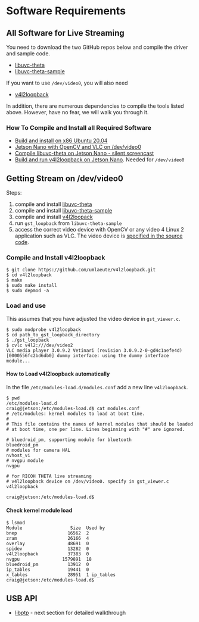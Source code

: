 # Software Requirements

## All Software for Live Streaming

You need to download the two GitHub repos below and 
compile the driver and sample code.

* [libuvc-theta](https://github.com/ricohapi/libuvc-theta)
* [libuvc-theta-sample](https://github.com/ricohapi/libuvc-theta-sample)

If you want to use `/dev/video0`, you will also need

* [v4l2loopback](https://github.com/umlaeute/v4l2loopback)

In addition, there are numerous dependencies to compile 
the tools listed above.  However, have no fear, we will
walk you through it.

### How To Compile and Install all Required Software

* [Build and install on x86 Ubuntu 20.04](https://youtu.be/Ji4WDvPHzQk)
* [Jetson Nano with OpenCV and VLC on /dev/video0](https://youtu.be/1xUMOvO_X5E)
* [Compile libuvc-theta on Jetson Nano - silent screencast](https://youtu.be/GoYi1tSIV80)
* [Build and run v4l2loopback on Jetson Nano](https://youtu.be/KrKwUWSYp2U). Needed for `/dev/video0`

## Getting Stream on /dev/video0

Steps:

1. compile and install [libuvc-theta](https://github.com/ricohapi/libuvc-theta)
2. compile and install [libuvc-theta-sample](https://github.com/ricohapi/libuvc-theta-sample)
3. compile and install [v4l2loopack](https://github.com/umlaeute/v4l2loopback)
4. run `gst_loopback` from `libuvc-theta-sample`
5. access the correct video device with OpenCV or any video 4 Linux 2 application such as VLC.  The video device is 
[specified in the source code](https://github.com/ricohapi/libuvc-theta-sample/blob/f8c3caa32bf996b29c741827bd552be605e3e2e2/gst/gst_viewer.c#L190).

### Compile and Install v4l2loopback

```
$ git clone https://github.com/umlaeute/v4l2loopback.git
$ cd v4l2loopback
$ make 
$ sudo make install
$ sudo depmod -a
```

### Load and use

This assumes that you have adjusted the video device in 
`gst_viewer.c`.

```
$ sudo modprobe v4l2loopback
$ cd path_to_gst_loopback_directory
$ ./gst_loopback
$ cvlc v4l2:///dev/video2
VLC media player 3.0.9.2 Vetinari (revision 3.0.9.2-0-gd4c1aefe4d)
[0000556fc2bd6db0] dummy interface: using the dummy interface module...
```


#### How to Load v4l2loopback automatically

In the file `/etc/modules-load.d/modules.conf` add a new line `v4l2loopback`.

```
$ pwd
/etc/modules-load.d
craig@jetson:/etc/modules-load.d$ cat modules.conf 
# /etc/modules: kernel modules to load at boot time.
#
# This file contains the names of kernel modules that should be loaded
# at boot time, one per line. Lines beginning with "#" are ignored.

# bluedroid_pm, supporting module for bluetooth
bluedroid_pm
# modules for camera HAL
nvhost_vi
# nvgpu module
nvgpu

# for RICOH THETA live streaming
# v4l2loopback device on /dev/video0. specify in gst_viewer.c
v4l2loopback

craig@jetson:/etc/modules-load.d$ 
```

#### Check kernel module load

```
$ lsmod
Module                  Size  Used by
bnep                   16562  2
zram                   26166  4
overlay                48691  0
spidev                 13282  0
v4l2loopback           37383  0
nvgpu                1579891  18
bluedroid_pm           13912  0
ip_tables              19441  0
x_tables               28951  1 ip_tables
craig@jetson:/etc/modules-load.d$ 
```


## USB API

* [libptp](https://sourceforge.net/projects/libptp/) - next section for detailed walkthrough


